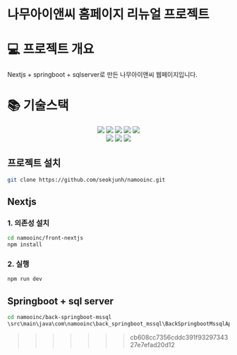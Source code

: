 # 나무아이앤씨 홈페이지 리뉴얼 프로젝트

<h1>💻 프로젝트 개요</h1>
Nextjs + springboot + sqlserver로 만든 나무아이앤씨 웹페이지입니다.

<h1>📚 기술스택</h1>

<div align=center> 
  <img src="https://img.shields.io/badge/javascript-F7DF1E?style=for-the-badge&logo=javascript&logoColor=black">
  <img src="https://img.shields.io/badge/typescript-3178C6?style=for-the-badge&logo=typescript&logoColor=black">
  <img src="https://img.shields.io/badge/react-61DAFB?style=for-the-badge&logo=react&logoColor=black"> 
  <img src="https://img.shields.io/badge/next.js-000000?style=for-the-badge&logo=next.js&logoColor=white">
  <img src="https://img.shields.io/badge/tailwincss-06B6D4?style=for-the-badge&logo=tailwindcss&logoColor=black">
  </br>
  
  <img src="https://img.shields.io/badge/java-007396?style=for-the-badge&logo=java&logoColor=white">
  <img src="https://img.shields.io/badge/springboot-6DB33F?style=for-the-badge&logo=springboot&logoColor=white"> 
  <img src="https://img.shields.io/badge/sqlserver-F80000?style=for-the-badge&logo=sqlserver&logoColor=white"> 
</div>

## 프로젝트 설치
```bash
git clone https://github.com/seokjunh/namooinc.git
```

## Nextjs

### 1. 의존성 설치

```bash
cd namooinc/front-nextjs
npm install
```

### 2. 실행

```bash
npm run dev
```

## Springboot + sql server

```bash
cd namooinc/back-springboot-mssql
\src\main\java\com\namooinc\back_springboot_mssql\BackSpringbootMssqlApplication.java
```
>>>>>>> cb608cc7356cddc391f9329734327e7efad20d12
